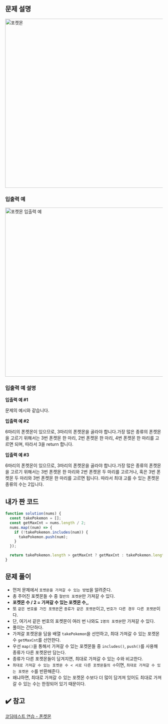 ## 문제 설명

<img width="540" alt="포켓몬" src="https://user-images.githubusercontent.com/47416686/116509071-9ed6c680-a8fd-11eb-8d4f-b200a9e3d555.png">

### 입출력 예

<img width="540" alt="포켓몬 입출력 예" src="https://user-images.githubusercontent.com/47416686/116509101-ab5b1f00-a8fd-11eb-9a67-454ae662d519.png">

### 입출력 예 설명

**입출력 예 #1**

문제의 예시와 같습니다.

**입출력 예 #2**

6마리의 폰켓몬이 있으므로, 3마리의 폰켓몬을 골라야 합니다.가장 많은 종류의 폰켓몬을 고르기 위해서는 3번 폰켓몬 한 마리, 2번 폰켓몬 한 마리, 4번 폰켓몬 한 마리를 고르면 되며, 따라서 3을 return 합니다.

**입출력 예 #3**

6마리의 폰켓몬이 있으므로, 3마리의 폰켓몬을 골라야 합니다.가장 많은 종류의 폰켓몬을 고르기 위해서는 3번 폰켓몬 한 마리와 2번 폰켓몬 두 마리를 고르거나, 혹은 3번 폰켓몬 두 마리와 3번 폰켓몬 한 마리를 고르면 됩니다. 따라서 최대 고를 수 있는 폰켓몬 종류의 수는 2입니다.

## 내가 짠 코드

```jsx
function solution(nums) {
  const takePokemon = [];
  const getMaxCnt = nums.length / 2;
  nums.map((num) => {
    if (!takePokemon.includes(num)) {
      takePokemon.push(num);
    }
  });

  return takePokemon.length > getMaxCnt ? getMaxCnt : takePokemon.length;
}
```

## 문제 풀이

- 먼저 문제에서 `포켓몬을 가져갈 수 있는 방법`을 알려준다.
- 총 주어진 포켓몬들 수 중 `절반의 포켓몬`만 가져갈 수 있다.
- **포켓몬 수 / 2 = 가져갈 수 있는 포켓몬 수,,**
- 또 `같은 번호를 가진 포켓몬`은 `종류가 같은 포켓몬`이고, `번호가 다른 경우 다른 포켓몬`이다.
- 단, 여기서 같은 번호의 포켓몬이 여러 번 나와도 `1명의 포켓몬`만 가져갈 수 있다.
- 풀이는 간단하다.
- 가져갈 포켓몬을 담을 배열 `takePokemon`을 선언하고, 최대 가져갈 수 있는 포켓몬 수 `getMaxCnt`를 선언한다.
- 우선 `map()`을 통해서 가져갈 수 있는 포켓몬들 중 `includes()`, `push()`를 사용해 종류가 다른 포켓몬만 담는다.
- 종류가 다른 포켓몬들이 담겨지면, 최대로 가져갈 수 있는 수와 비교한다.
- `최대로 가져갈 수 있는 포켓몬 수 < 서로 다른 포켓몬들의 수`이면, `최대로 가져갈 수 있는 포켓몬 수`를 반환해준다.
- 왜냐하면, 최대로 가져갈 수 있는 포켓몬 수보다 더 많이 담겨져 있어도 최대로 가져갈 수 있는 수는 한정되어 있기 때문이다.

## ✔️ 참고

[코딩테스트 연습 - 폰켓몬](https://programmers.co.kr/learn/courses/30/lessons/1845)
